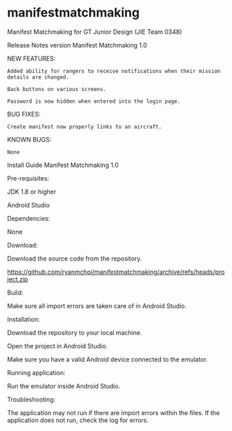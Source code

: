 # manifestmatchmaking
Manifest Matchmaking for GT Junior Design (JIE Team 0348)

Release Notes version Manifest Matchmaking 1.0 

NEW FEATURES: 

	Added ability for rangers to receive notifications when their mission details are changed. 

	Back buttons on various screens. 

	Password is now hidden when entered into the login page. 

BUG FIXES: 

	Create manifest now properly links to an aircraft. 

KNOWN BUGS: 

	None 

 

 

 

Install Guide Manifest Matchmaking 1.0 

Pre-requisites:  

JDK 1.8 or higher 

Android Studio 

Dependencies: 

None 

Download: 

Download the source code from the repository. 

https://github.com/ryanmchoi/manifestmatchmaking/archive/refs/heads/project.zip 

Build: 

Make sure all import errors are taken care of in Android Studio. 

Installation: 

Download the repository to your local machine. 

Open the project in Android Studio. 

Make sure you have a valid Android device connected to the emulator. 

Running application: 

Run the emulator inside Android Studio. 

Troubleshooting: 

The application may not run if there are import errors within the files. If the application does not run, check the log for errors. 

 
